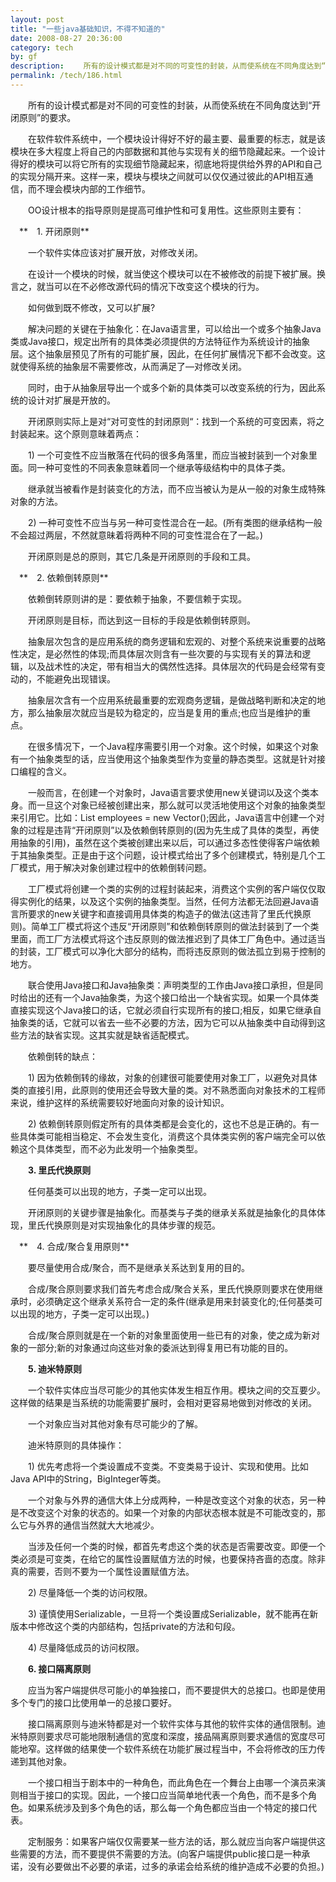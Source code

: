 ```yaml
---
layout: post
title: "一些java基础知识，不得不知道的"
date: 2008-08-27 20:36:00
category: tech
by: gf
description: 　　所有的设计模式都是对不同的可变性的封装，从而使系统在不同角度达到“开闭原则”的要求。　　在软件软件系统中，一个模块设计得好不好的最主要、最重要的标志，就是该模块
permalink: /tech/186.html
---
```

　　所有的设计模式都是对不同的可变性的封装，从而使系统在不同角度达到“开闭原则”的要求。

　　在软件软件系统中，一个模块设计得好不好的最主要、最重要的标志，就是该模块在多大程度上将自己的内部数据和其他与实现有关的细节隐藏起来。一个设计得好的模块可以将它所有的实现细节隐藏起来，彻底地将提供给外界的API和自己的实现分隔开来。这样一来，模块与模块之间就可以仅仅通过彼此的API相互通信，而不理会模块内部的工作细节。

　　OO设计根本的指导原则是提高可维护性和可复用性。这些原则主要有：

　**　1. 开闭原则**

　　一个软件实体应该对扩展开放，对修改关闭。

　　在设计一个模块的时候，就当使这个模块可以在不被修改的前提下被扩展。换言之，就当可以在不必修改源代码的情况下改变这个模块的行为。

　　如何做到既不修改，又可以扩展?

　　解决问题的关键在于抽象化：在Java语言里，可以给出一个或多个抽象Java类或Java接口，规定出所有的具体类必须提供的方法特征作为系统设计的抽象层。这个抽象层预见了所有的可能扩展，因此，在任何扩展情况下都不会改变。这就使得系统的抽象层不需要修改，从而满足了—对修改关闭。

　　同时，由于从抽象层导出一个或多个新的具体类可以改变系统的行为，因此系统的设计对扩展是开放的。

　　开闭原则实际上是对“对可变性的封闭原则“：找到一个系统的可变因素，将之封装起来。这个原则意昧着两点：

　　1) 一个可变性不应当散落在代码的很多角落里，而应当被封装到一个对象里面。同一种可变性的不同表象意昧着同一个继承等级结构中的具体子类。

　　继承就当被看作是封装变化的方法，而不应当被认为是从一般的对象生成特殊对象的方法。

　　2) 一种可变性不应当与另一种可变性混合在一起。(所有类图的继承结构一般不会超过两层，不然就意昧着将两种不同的可变性混合在了一起。)

　　开闭原则是总的原则，其它几条是开闭原则的手段和工具。

　**　2. 依赖倒转原则**

　　依赖倒转原则讲的是：要依赖于抽象，不要信赖于实现。

　　开闭原则是目标，而达到这一目标的手段是依赖倒转原则。

　　抽象层次包含的是应用系统的商务逻辑和宏观的、对整个系统来说重要的战略性决定，是必然性的体现;而具体层次则含有一些次要的与实现有关的算法和逻辑，以及战术性的决定，带有相当大的偶然性选择。具体层次的代码是会经常有变动的，不能避免出现错误。

　　抽象层次含有一个应用系统最重要的宏观商务逻辑，是做战略判断和决定的地方，那么抽象层次就应当是较为稳定的，应当是复用的重点;也应当是维护的重点。

　　在很多情况下，一个Java程序需要引用一个对象。这个时候，如果这个对象有一个抽象类型的话，应当使用这个抽象类型作为变量的静态类型。这就是针对接口编程的含义。

　　一般而言，在创建一个对象时，Java语言要求使用new关键词以及这个类本身。而一旦这个对象已经被创建出来，那么就可以灵活地使用这个对象的抽象类型来引用它。比如：List employees = new Vector();因此，Java语言中创建一个对象的过程是违背“开闭原则”以及依赖倒转原则的(因为先生成了具体的类型，再使用抽象的引用)，虽然在这个类被创建出来以后，可以通过多态性使得客户端依赖于其抽象类型。正是由于这个问题，设计模式给出了多个创建模式，特别是几个工厂模式，用于解决对象创建过程中的依赖倒转问题。

　　工厂模式将创建一个类的实例的过程封装起来，消费这个实例的客户端仅仅取得实例化的结果，以及这个实例的抽象类型。当然，任何方法都无法回避Java语言所要求的new关键字和直接调用具体类的构造子的做法(这违背了里氏代换原则)。简单工厂模式将这个违反“开闭原则”和依赖倒转原则的做法封装到了一个类里面，而工厂方法模式将这个违反原则的做法推迟到了具体工厂角色中。通过适当的封装，工厂模式可以净化大部分的结构，而将违反原则的做法孤立到易于控制的地方。

　　联合使用Java接口和Java抽象类：声明类型的工作由Java接口承担，但是同时给出的还有一个Java抽象类，为这个接口给出一个缺省实现。如果一个具体类直接实现这个Java接口的话，它就必须自行实现所有的接口;相反，如果它继承自抽象类的话，它就可以省去一些不必要的方法，因为它可以从抽象类中自动得到这些方法的缺省实现。这其实就是缺省适配模式。

　　依赖倒转的缺点：

　　1) 因为依赖倒转的缘故，对象的创建很可能要使用对象工厂，以避免对具体类的直接引用，此原则的使用还会导致大量的类。对不熟悉面向对象技术的工程师来说，维护这样的系统需要较好地面向对象的设计知识。

　　2) 依赖倒转原则假定所有的具体类都是会变化的，这也不总是正确的。有一些具体类可能相当稳定、不会发生变化，消费这个具体类实例的客户端完全可以依赖这个具体类型，而不必为此发明一个抽象类型。

　　**3. 里氏代换原则**

　　任何基类可以出现的地方，子类一定可以出现。

　　开闭原则的关键步骤是抽象化。而基类与子类的继承关系就是抽象化的具体体现，里氏代换原则是对实现抽象化的具体步骤的规范。

　**　4. 合成/聚合复用原则**

　　要尽量使用合成/聚合，而不是继承关系达到复用的目的。

　　合成/聚合原则要求我们首先考虑合成/聚合关系，里氏代换原则要求在使用继承时，必须确定这个继承关系符合一定的条件(继承是用来封装变化的;任何基类可以出现的地方，子类一定可以出现。)

　　合成/聚合原则就是在一个新的对象里面使用一些已有的对象，使之成为新对象的一部分;新的对象通过向这些对象的委派达到得复用已有功能的目的。

　　**5. 迪米特原则**

　　一个软件实体应当尽可能少的其他实体发生相互作用。模块之间的交互要少。这样做的结果是当系统的功能需要扩展时，会相对更容易地做到对修改的关闭。

　　一个对象应当对其他对象有尽可能少的了解。

　　迪米特原则的具体操作：

　　1) 优先考虑将一个类设置成不变类。不变类易于设计、实现和使用。比如Java API中的String，BigInteger等类。

　　一个对象与外界的通信大体上分成两种，一种是改变这个对象的状态，另一种是不改变这个对象的状态的。如果一个对象的内部状态根本就是不可能改变的，那么它与外界的通信当然就大大地减少。

　　当涉及任何一个类的时候，都首先考虑这个类的状态是否需要改变。即便一个类必须是可变类，在给它的属性设置赋值方法的时候，也要保持吝啬的态度。除非真的需要，否则不要为一个属性设置赋值方法。

　　2) 尽量降低一个类的访问权限。

　　3) 谨慎使用Serializable，一旦将一个类设置成Serializable，就不能再在新版本中修改这个类的内部结构，包括private的方法和句段。

　　4) 尽量降低成员的访问权限。

　　**6. 接口隔离原则**

　　应当为客户端提供尽可能小的单独接口，而不要提供大的总接口。也即是使用多个专门的接口比使用单一的总接口要好。

　　接口隔离原则与迪米特都是对一个软件实体与其他的软件实体的通信限制。迪米特原则要求尽可能地限制通信的宽度和深度，接品隔离原则要求通信的宽度尽可能地窄。这样做的结果使一个软件系统在功能扩展过程当中，不会将修改的压力传递到其他对象。

　　一个接口相当于剧本中的一种角色，而此角色在一个舞台上由哪一个演员来演则相当于接口的实现。因此，一个接口应当简单地代表一个角色，而不是多个角色。如果系统涉及到多个角色的话，那么每一个角色都应当由一个特定的接口代表。

　　定制服务：如果客户端仅仅需要某一些方法的话，那么就应当向客户端提供这些需要的方法，而不要提供不需要的方法。(向客户端提供public接口是一种承诺，没有必要做出不必要的承诺，过多的承诺会给系统的维护造成不必要的负担。)